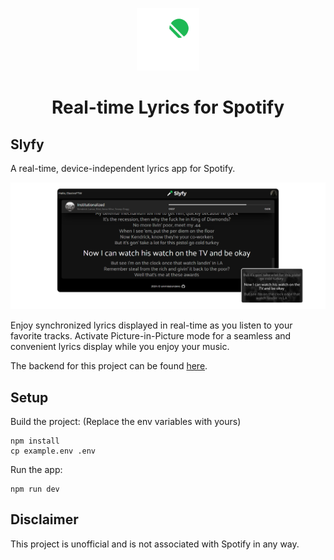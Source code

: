 <p align="center">
    <img alt="Slyfy" src="public/LogoTransparent.png" width="100">
</p>

<h1 align="center">Real-time Lyrics for Spotify</h1>

## Slyfy

A real-time, device-independent lyrics app for Spotify.

![Preivew of the website with the Picture-in-Picture mode](public/WebsitePreview.png)

Enjoy synchronized lyrics displayed in real-time as you listen to your favorite tracks. Activate Picture-in-Picture mode for a seamless and convenient lyrics display while you enjoy your music.

The backend for this project can be found [here](https://github.com/onmissionzero/slyfy-backend/).

## Setup

Build the project: (Replace the env variables with yours)
```
npm install
cp example.env .env
```

Run the app:
```
npm run dev
```
## Disclaimer

This project is unofficial and is not associated with Spotify in any way.
